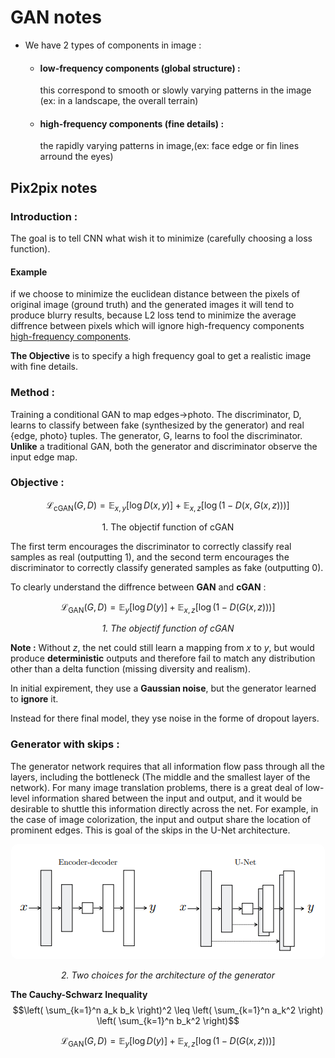# GAN notes
- We have 2 types of components in image :
    - ####  low-frequency components (global structure) : 
         <p>this correspond to smooth or slowly varying patterns in the image (ex: in a landscape, the overall terrain) 
    
    - #### high-frequency components (fine details) :
        <p>the rapidly varying patterns in image,(ex: face edge or fin lines arround the eyes)
    
## Pix2pix notes
### Introduction :
The goal is to tell CNN what wish it to minimize (carefully choosing a loss function).

 
#### Example
if we choose to minimize the euclidean distance between the pixels of original image (ground truth) and the generated images it will tend to produce blurry results, because L2 loss tend to minimize the average diffrence between pixels which will ignore high-frequency components  [high-frequency components](#high-frequency-components-fine-details).

**The Objective** is to specify a high frequency goal to get a realistic image with fine details.

### Method :

Training a conditional GAN to map edges→photo. The
discriminator, D, learns to classify between fake (synthesized by
the generator) and real {edge, photo} tuples. The generator, G,
learns to fool the discriminator. **Unlike** a traditional GAN,
both the generator and discriminator observe the input edge map.

### Objective :

$$\mathcal{L}_{\text{cGAN}}(G, D) = \mathbb{E}_{x,y}[\log D(x, y)] + \mathbb{E}_{x,z}[\log(1 - D(x, G(x, z)))]  $$
<center>1. The objectif function of cGAN</center>


The first term encourages the discriminator to correctly classify real samples as real (outputting 1), and the second term encourages the discriminator to correctly classify generated samples as fake (outputting 0).

To clearly understand the diffrence between **GAN** and **cGAN** :

$$
 \mathcal{L}_{\text{GAN}}(G, D) = \mathbb{E}_{y}[\log D(y)] + \mathbb{E}_{x,z}[\log(1 - D(G(x, z)))]  
 $$
*<center>1. The objectif function of cGAN* </center>



**Note :**
Without $z$, the net could still learn a mapping from $x$ to $y$, but would produce **deterministic** outputs and therefore fail to match any distribution other than a delta function (missing diversity and realism).

In initial expirement, they use a **Gaussian noise**, but the generator learned to **ignore** it.

Instead for there final model, they yse noise in the forme of dropout layers.

### Generator with skips :
The generator network requires that all information flow pass through all the layers, including the bottleneck (The middle and the smallest layer of the network). For many image translation problems, there is a great deal of low-level information shared between the input and output, and it would be desirable to shuttle this information directly across the net. For example, in the case of image colorization, the input and output share the location of prominent edges. This is goal of the skips in the U-Net architecture.
<a href="url">
<center>
<img src="images/u-net.png" height="auto" width="auto"  style="border-radius:10px">
</center>
</a>

*<center>2. Two choices for the architecture of the generator* </center>





**The Cauchy-Schwarz Inequality**
$$\left( \sum_{k=1}^n a_k b_k \right)^2 \leq \left( \sum_{k=1}^n a_k^2 \right) \left( \sum_{k=1}^n b_k^2 \right)$$


$$
\mathcal{L}_{\text{GAN}}(G, D) = \mathbb{E}_{y}[\log D(y)] + \mathbb{E}_{x,z}[\log(1 - D(G(x, z)))]
$$


  
